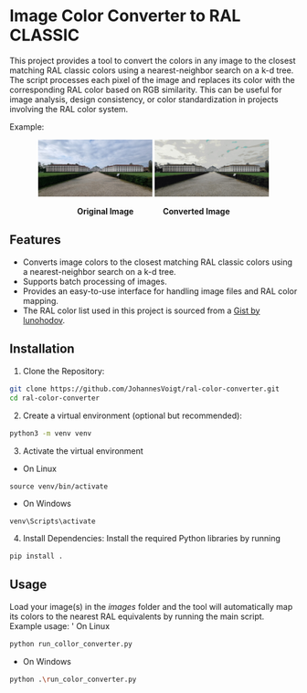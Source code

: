# Image Color Converter to RAL CLASSIC
This project provides a tool to convert the colors in any image to the closest matching RAL classic colors using a nearest-neighbor search on a k-d tree. The script processes each pixel of the image and replaces its color with the corresponding RAL color based on RGB similarity. This can be useful for image analysis, design consistency, or color standardization in projects involving the RAL color system.

Example:
<p align="center">
  <img src="images/example3.jpg" width="200" alt="Original image">
  <img src="converted/example3_ral.jpg" width="200" alt="Converted image">
</p>
<p align="center">
  <b>Original Image</b> &nbsp;&nbsp;&nbsp;&nbsp;&nbsp;&nbsp;&nbsp;&nbsp;&nbsp;&nbsp;&nbsp; <b>Converted Image</b>
</p>


## Features
- Converts image colors to the closest matching RAL classic colors using a nearest-neighbor search on a k-d tree.
- Supports batch processing of images.
- Provides an easy-to-use interface for handling image files and RAL color mapping.
- The RAL color list used in this project is sourced from a [Gist by lunohodov](https://gist.github.com/lunohodov/1995178).

## Installation
1. Clone the Repository:
```bash
git clone https://github.com/JohannesVoigt/ral-color-converter.git
cd ral-color-converter
```
2. Create a virtual environment (optional but recommended):
```bash
python3 -m venv venv
```
3. Activate the virtual environment
* On Linux
```
source venv/bin/activate
```
* On Windows
```
venv\Scripts\activate
```
4. Install Dependencies: Install the required Python libraries by running
```bash
pip install .
```

## Usage
Load your image(s) in the *images* folder and the tool will automatically map its colors to the nearest RAL equivalents by running the main script. Example usage:
' On Linux
```bash
python run_collor_converter.py
```
* On Windows
```bash
python .\run_color_converter.py
```
